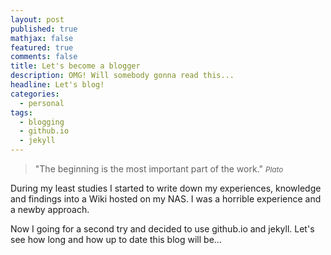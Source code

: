 ```yaml
---
layout: post
published: true
mathjax: false
featured: true
comments: false
title: Let's become a blogger
description: OMG! Will somebody gonna read this...
headline: Let's blog!
categories:
  - personal
tags:
  - blogging
  - github.io
  - jekyll
---
```


>&quot;The beginning is the most important part of the work.&quot;
><small><cite title="Plato">Plato</cite></small>

During my least studies I started to write down my experiences, knowledge and findings into a Wiki hosted on my NAS. I was a horrible experience and a newby approach.

Now I going for a second try and decided to use github.io and jekyll. Let's see how long and how up to date this blog will be...
